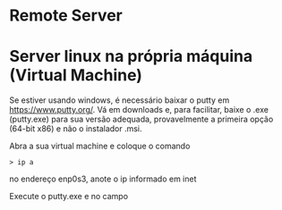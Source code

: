 # Remote Server

# Server linux na própria máquina (Virtual Machine)

Se estiver usando windows, é necessário baixar o putty em <https://www.putty.org/>. Vá em downloads e, para facilitar, baixe o .exe (putty.exe) para sua versão adequada, provavelmente a primeira opção (64-bit x86) e não o instalador .msi.

Abra a sua virtual machine e coloque o comando 

    > ip a

no endereço enp0s3, anote o ip informado em inet

Execute o putty.exe e no campo 